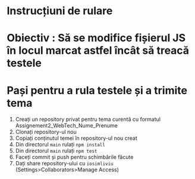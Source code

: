 # Instrucțiuni de rulare

# Obiectiv : Să se modifice fișierul JS în locul marcat astfel încât să treacă testele

# Pași pentru a rula testele și a trimite tema
1. Creați un repository privat pentru tema curentă cu formatul Assignement2_WebTech_Nume_Prenume
2. Clonați repository-ul nou
3. Copiați conținutul temei în repository-ul nou creat
4. Din directorul `main` rulați `npm install`
5. Din directorul `main` rulați `npm test`
6. Faceți commit și push pentru schimbările făcute
7. Dați share repository-ului cu `iosimliviu` (Settings>Collaborators>Manage Access)